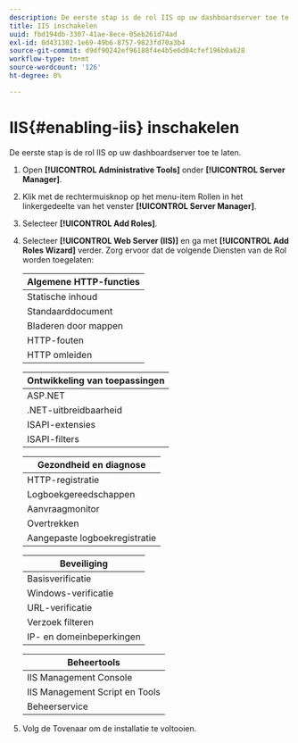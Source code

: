 ```yaml
---
description: De eerste stap is de rol IIS op uw dashboardserver toe te laten.
title: IIS inschakelen
uuid: fbd194db-3307-41ae-8ece-05eb261d74ad
exl-id: 0d431302-1e69-49b6-8757-9823fd70a3b4
source-git-commit: d9df90242ef96188f4e4b5e6d04cfef196b0a628
workflow-type: tm+mt
source-wordcount: '126'
ht-degree: 0%

---
```


# IIS{#enabling-iis} inschakelen

De eerste stap is de rol IIS op uw dashboardserver toe te laten.

1. Open **[!UICONTROL Administrative Tools]** onder **[!UICONTROL Server Manager]**.
1. Klik met de rechtermuisknop op het menu-item Rollen in het linkergedeelte van het venster **[!UICONTROL Server Manager]**.
1. Selecteer **[!UICONTROL Add Roles]**.
1. Selecteer **[!UICONTROL Web Server (IIS)]** en ga met **[!UICONTROL Add Roles Wizard]** verder. Zorg ervoor dat de volgende Diensten van de Rol worden toegelaten:

   | Algemene HTTP-functies |
   |---|
   | Statische inhoud |
   | Standaarddocument |
   | Bladeren door mappen |
   | HTTP-fouten |
   | HTTP omleiden |

   | Ontwikkeling van toepassingen |
   |---|
   | ASP.NET |
   | .NET-uitbreidbaarheid |
   | ISAPI-extensies |
   | ISAPI-filters |

   | Gezondheid en diagnose |
   |---|
   | HTTP-registratie |
   | Logboekgereedschappen |
   | Aanvraagmonitor |
   | Overtrekken |
   | Aangepaste logboekregistratie |

   | Beveiliging |
   |---|
   | Basisverificatie |
   | Windows-verificatie |
   | URL-verificatie |
   | Verzoek filteren |
   | IP- en domeinbeperkingen |

   | Beheertools |
   |---|
   | IIS Management Console |
   | IIS Management Script en Tools |
   | Beheerservice |

1. Volg de Tovenaar om de installatie te voltooien.
